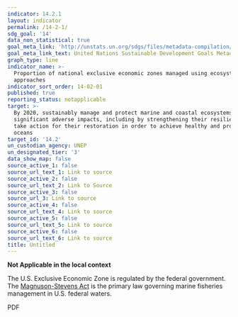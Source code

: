 ```yaml
---
indicator: 14.2.1
layout: indicator
permalink: /14-2-1/
sdg_goal: '14'
data_non_statistical: true
goal_meta_link: 'http://unstats.un.org/sdgs/files/metadata-compilation/Metadata-Goal-14.pdf'
goal_meta_link_text: United Nations Sustainable Development Goals Metadata (pdf 288 kB)
graph_type: line
indicator_name: >-
  Proportion of national exclusive economic zones managed using ecosystem-based
  approaches
indicator_sort_order: 14-02-01
published: true
reporting_status: notapplicable
target: >-
  By 2020, sustainably manage and protect marine and coastal ecosystems to avoid
  significant adverse impacts, including by strengthening their resilience, and
  take action for their restoration in order to achieve healthy and productive
  oceans
target_id: '14.2'
un_custodian_agency: UNEP
un_designated_tier: '3'
data_show_map: false
source_active_1: false
source_url_text_1: Link to source
source_active_2: false
source_url_text_2: Link to Source
source_active_3: false
source_url_3: Link to source
source_active_4: false
source_url_text_4: Link to source
source_active_5: false
source_url_text_5: Link to source
source_active_6: false
source_url_text_6: Link to source
title: Untitled
---
```

**Not Applicable in the local context**

The U.S. Exclusive Economic Zone is regulated by the federal government. The [Magnuson-Stevens Act](https://www.fisheries.noaa.gov/resource/document/magnuson-stevens-fishery-conservation-and-management-act) is the primary law governing marine fisheries management in U.S. federal waters.

PDF 
